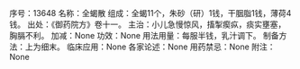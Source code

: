 序号：13648
名称：全蝎散
组成：全蝎11个，朱砂（研）1钱，干胭脂1钱，薄荷4钱。
出处：《御药院方》卷十一。
主治：小儿急慢惊风，搐掣瘈疭，痰实壅塞，胸膈不利。
加减：None
功效：None
用法用量：每服半钱，乳汁调下。
制备方法：上为细末。
临床应用：None
各家论述：None
用药禁忌：None
附注：None
